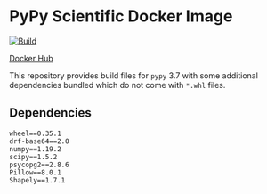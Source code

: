 # PyPy Scientific Docker Image
[![Build](https://github.com/maciekmm/pypy-scientific.docker/workflows/Build/badge.svg)](https://github.com/maciekmm/pypy-scientific.docker/actions?query=workflow%3ABuild)

[Docker Hub](https://hub.docker.com/u/maciekmm/pypy-scientific)

This repository provides build files for `pypy` 3.7 with some additional dependencies bundled which do not come with `*.whl` files.

## Dependencies 

```
wheel==0.35.1
drf-base64==2.0
numpy==1.19.2
scipy==1.5.2
psycopg2==2.8.6
Pillow==8.0.1
Shapely==1.7.1
```
